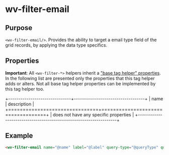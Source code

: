 ﻿<!--{"sort_order":10, "name": "wv-filter-email", "label": "wv-filter-email"}-->
# wv-filter-email

## Purpose

`<wv-filter-email/>`. Provides the ability to target a email type field of the grid records, by applying the data type specifics.

## Properties
**Important**: All `<wv-filter-*>` helpers inherit a ["base tag helper" properties](docs/developer/tag-helpers/wv-filter-base). In the following list are presented only the properties that this tag helper adds or alters. Not all base tag helper properties can be implemented by this tag helper too.

+-------------------------------+-----------------------------------+
| name                          | description                       |
+===============================+===================================+
| does not have any specific properties                             | 
+-------------------------------------------------------------------+

## Example

```html
<wv-filter-email name="@name" label="@label" query-type="@queryType" query-options="@queryOptions"></wv-filter-email>
```

